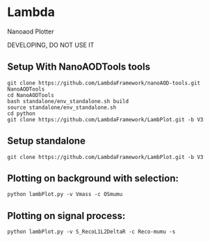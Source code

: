 # Lambda
Nanoaod Plotter

DEVELOPING, DO NOT USE IT 

## Setup With NanoAODTools tools
```
git clone https://github.com/LambdaFramework/nanoAOD-tools.git NanoAODTools
cd NanoAODTools
bash standalone/env_standalone.sh build
source standalone/env_standalone.sh
cd python
git clone https://github.com/LambdaFramework/LambPlot.git -b V3
```

## Setup standalone
```
git clone https://github.com/LambdaFramework/LambPlot.git -b V3
```

## Plotting on background with selection:
```
python lambPlot.py -v Vmass -c OSmumu
```

## Plotting on signal process:
```
python lambPlot.py -v S_RecoL1L2DeltaR -c Reco-mumu -s
```
